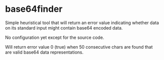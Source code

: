 # base64finder

Simple heuristical tool that will return an error value indicating whether
data on its standard input might contain base64 encoded data.

No configuration yet except for the source code.

Will return error value 0 (true) when 50 consecutive chars are found that
are valid base64 data representations.

